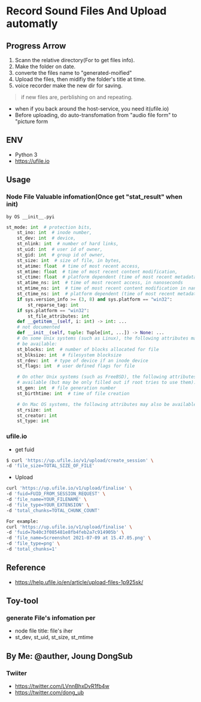 # Record Sound Files And Upload automatly  

## Progress Arrow  
1. Scann the relative directory(For to get files info).    
2. Make the folder on date.  
3. converte the files name to "generated-moified"  
4. Upload the files, then midifiy the folder's title at time.  
5. voice recorder make the new dir for saving.  
> if new files are, perblishing on and repeating.

* when if you back around the host-service, you need it(ufile.io)   
* Before uploading, do auto-transfomation from "audio file form" to "picture form   

## ENV
- Python 3
- https://ufile.io  

## Usage  

### Node File Valuable infomation(Once get "stat_result" when init)  
    by OS __init__.pyi  

```py
st_mode: int  # protection bits,
    st_ino: int  # inode number,
    st_dev: int  # device,
    st_nlink: int  # number of hard links,
    st_uid: int  # user id of owner,
    st_gid: int  # group id of owner,
    st_size: int  # size of file, in bytes,
    st_atime: float  # time of most recent access,
    st_mtime: float  # time of most recent content modification,
    st_ctime: float  # platform dependent (time of most recent metadata change on Unix, or the time of creation on Windows)
    st_atime_ns: int  # time of most recent access, in nanoseconds
    st_mtime_ns: int  # time of most recent content modification in nanoseconds
    st_ctime_ns: int  # platform dependent (time of most recent metadata change on Unix, or the time of creation on Windows) in nanoseconds
    if sys.version_info >= (3, 8) and sys.platform == "win32":
        st_reparse_tag: int
    if sys.platform == "win32":
        st_file_attributes: int
    def __getitem__(self, i: int) -> int: ...
    # not documented
    def __init__(self, tuple: Tuple[int, ...]) -> None: ...
    # On some Unix systems (such as Linux), the following attributes may also
    # be available:
    st_blocks: int  # number of blocks allocated for file
    st_blksize: int  # filesystem blocksize
    st_rdev: int  # type of device if an inode device
    st_flags: int  # user defined flags for file

    # On other Unix systems (such as FreeBSD), the following attributes may be
    # available (but may be only filled out if root tries to use them):
    st_gen: int  # file generation number
    st_birthtime: int  # time of file creation

    # On Mac OS systems, the following attributes may also be available:
    st_rsize: int
    st_creator: int
    st_type: int
```  

### ufile.io  

- get fuid  
```bash  
$ curl 'https://up.ufile.io/v1/upload/create_session' \
-d 'file_size=TOTAL_SIZE_OF_FILE'
```  

- Upload
```bash
curl 'https://up.ufile.io/v1/upload/finalise' \
-d 'fuid=FUID_FROM_SESSION_REQUEST' \
-d 'file_name=YOUR_FILENAME' \
-d 'file_type=YOUR_EXTENSION' \
-d 'total_chunks=TOTAL_CHUNK_COUNT'

For example:
curl 'https://up.ufile.io/v1/upload/finalise' \
-d 'fuid=7b40c3f085481e8fb4feb2a7c914905b' \
-d 'file_name=Screenshot 2021-07-09 at 15.47.05.png' \
-d 'file_type=png' \
-d 'total_chunks=1'
```

## Reference  
- https://help.ufile.io/en/article/upload-files-1p925sk/  

## Toy-tool
### generate File's infomation per 
- node file title: file's iher  
- st_dev, st_uid, st_size, st_mtime  

## By Me: @auther, Joung DongSub  
### Twiiter  
- https://twitter.com/LVnnBhxDvR1fb4w
- https://twitter.com/dong_ub  